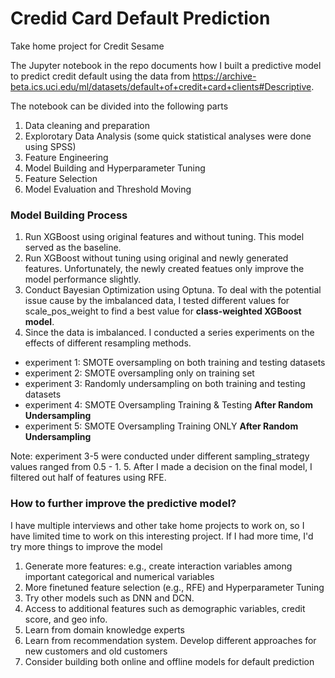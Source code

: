 # Credid Card Default Prediction
Take home project for Credit Sesame

The Jupyter notebook in the repo documents how I built a predictive model to predict credit default using the data from https://archive-beta.ics.uci.edu/ml/datasets/default+of+credit+card+clients#Descriptive.

The notebook can be divided into the following parts
1. Data cleaning and preparation
2. Explorotary Data Analysis (some quick statistical analyses were done using SPSS)
3. Feature Engineering
4. Model Building and Hyperparameter Tuning
5. Feature Selection
6. Model Evaluation and Threshold Moving

### Model Building Process
1. Run XGBoost using original features and without tuning. This model served as the baseline.
2. Run XGBoost without tuning using original and newly generated features. Unfortunately, the newly created featues only improve the model performance slightly.
3. Conduct Bayesian Optimization using Optuna. To deal with the potential issue cause by the imbalanced data, I tested different values for scale_pos_weight to find a best value for **class-weighted XGBoost model**.
4. Since the data is imbalanced. I conducted a series experiments on the effects of different resampling methods.
- experiment 1: SMOTE oversampling on both training and testing datasets
- experiment 2: SMOTE oversampling only on training set
- experiment 3: Randomly undersampling on both training and testing datasets
- experiment 4: SMOTE Oversampling Training & Testing **After Random Undersampling**
- experiment 5: SMOTE Oversampling Training ONLY **After Random Undersampling**
 
 Note: experiment 3-5 were conducted under different sampling_strategy values ranged from 0.5 - 1.
5. After I made a decision on the final model, I filtered out half of features using RFE.

### How to further improve the predictive model?
I have multiple interviews and other take home projects to work on, so I have limited time to work on this interesting project.
If I had more time, I'd try more things to improve the model

1. Generate more features: e.g., create interaction variables among important categorical and numerical variables
2. More finetuned feature selection (e.g., RFE) and Hyperparameter Tuning
3. Try other models such as DNN and DCN.
4. Access to additional features such as demographic variables, credit score, and geo info.
5. Learn from domain knowledge experts
6. Learn from recommendation system. Develop different approaches for new customers and old customers
7. Consider building both online and offline models for default prediction
